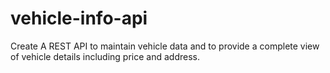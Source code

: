 # vehicle-info-api
Create A REST API to maintain vehicle data and to provide a complete view of vehicle details including price and address.
